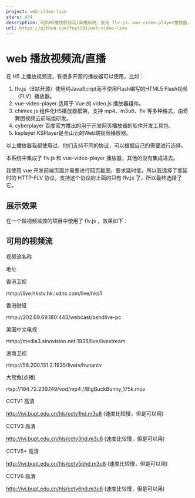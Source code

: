 ```yaml
---
project: web-video-live
stars: 434
description: 网页H5播放视频流/直播系统，使用 flv.js，vue-video-player播放器，测试支持 rtmp，http-flv，hls 视频流格式，可以做视频监控，也可以通过视频截图。
url: https://github.com/fuyi501/web-video-live
---
```


web 播放视频流/直播
============

在 H5 上播放视频流，有很多开源的播放器可以使用，比如：

1.  flv.js（B站开源）使用纯JavaScript而不使用Flash编写的HTML5 Flash视频（FLV）播放器。
2.  vue-video-player 适用于 Vue 的 video.js 播放器组件。
3.  chimee.js 组件化H5播放器框架，支持 mp4、m3u8、flv 等多种格式，由奇舞团视频云前端组研发。
4.  cyberplayer 百度官方推出的用于开发网页播放器的软件开发工具包。
5.  ksplayer KSPlayer是金山云的Web端视频播放器。

以上播放器我都使用过，他们支持不同的协议，可以根据自己的需要进行选择。

本系统中集成了 flv.js 和 vue-video-player 播放器，其他的没有集成进去。

我使用 vue 开发前端页面并需要进行网页截图，要求延时低，所以我选择了低延时的 HTTP-FLV 协议，支持这个协议的上面的只有 flv.js 了，所以最终选择了它。

展示效果
----

在一个做视频监控的项目中使用了 flv.js ，效果如下：

可用的视频流
------

视频流名称

地址

香港卫视

rtmp://live.hkstv.hk.lxdns.com/live/hks1

香港财经

rtmp://202.69.69.180:443/webcast/bshdlive-pc

美国中文电视

rtmp://media3.sinovision.net:1935/live/livestream

湖南卫视

rtmp://58.200.131.2:1935/livetv/hunantv

大熊兔(点播)

rtsp://184.72.239.149/vod/mp4://BigBuckBunny\_175k.mov

CCTV1 高清

http://ivi.bupt.edu.cn/hls/cctv1hd.m3u8 (速度比较慢，但是可以用)

CCTV3 高清

http://ivi.bupt.edu.cn/hls/cctv3hd.m3u8 (速度比较慢，但是可以用)

CCTV5+ 高清

http://ivi.bupt.edu.cn/hls/cctv5phd.m3u8 (速度比较慢，但是可以用)

CCTV6 高清

http://ivi.bupt.edu.cn/hls/cctv6hd.m3u8 (速度比较慢，但是可以用)
